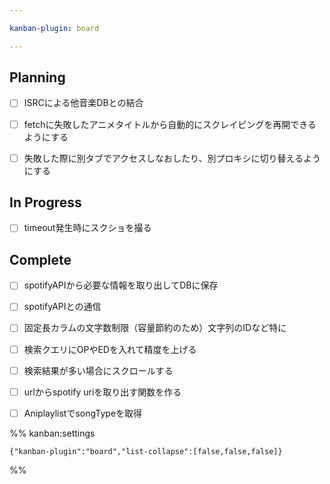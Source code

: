 ```yaml
---

kanban-plugin: board

---
```


## Planning

- [ ] ISRCによる他音楽DBとの結合
- [ ] fetchに失敗したアニメタイトルから自動的にスクレイピングを再開できるようにする
- [ ] 失敗した際に別タブでアクセスしなおしたり、別プロキシに切り替えるようにする


## In Progress

- [ ] timeout発生時にスクショを撮る


## Complete

- [ ] spotifyAPIから必要な情報を取り出してDBに保存
- [ ] spotifyAPIとの通信
- [ ] 固定長カラムの文字数制限（容量節約のため）文字列のIDなど特に
- [ ] 検索クエリにOPやEDを入れて精度を上げる
- [ ] 検索結果が多い場合にスクロールする
- [ ] urlからspotify uriを取り出す関数を作る
- [ ] AniplaylistでsongTypeを取得




%% kanban:settings
```
{"kanban-plugin":"board","list-collapse":[false,false,false]}
```
%%
